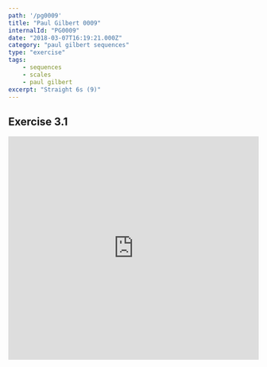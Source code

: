 ```yaml
---
path: '/pg0009'
title: "Paul Gilbert 0009"
internalId: "PG0009"
date: "2018-03-07T16:19:21.000Z"
category: "paul gilbert sequences"
type: "exercise"
tags:
    - sequences
    - scales
    - paul gilbert
excerpt: "Straight 6s (9)"
---
```


## Exercise 3.1

<iframe src="https://flat.io/embed/5aa0560c3753867e7ea8742a?layout=responsive&audioSource=&videoPosition=" height="450" width="100%" frameBorder="0" allowfullscreen></iframe>
